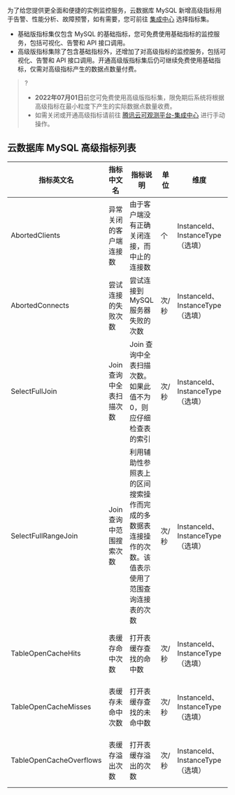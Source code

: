 为了给您提供更全面和便捷的实例监控服务，云数据库 MySQL 新增高级指标用于告警、性能分析、故障预警，如有需要，您可前往 [集成中心](https://console.cloud.tencent.com/monitor/integration) 选择指标集。
- 基础版指标集仅包含 MySQL 的基础指标，您可免费使用基础指标的监控服务，包括可视化、告警和 API 接口调用。
- 高级版指标集除了包含基础指标外，还增加了对高级指标的监控服务，包括可视化、告警和 API 接口调用。开通高级版指标集后仍可继续免费使用基础指标，仅需对高级指标产生的数据点数量付费。

>?
>- **2022年07月01日**前您可免费使用高级版指标集，限免期后系统将根据高级指标在最小粒度下产生的实际数据点数量收费。
>- 如需关闭或开通高级指标请前往  [腾讯云可观测平台-集成中心](https://console.cloud.tencent.com/monitor/integration) 进行手动操作。

## 云数据库 MySQL 高级指标列表


| 指标英文名           | 指标中文名               | 指标说明                        | 单位  | 维度                             | 统计粒度                  |
| -------------------- | ------------------------ | ------------------------------- | ----- | -------------------------------- | ------------------------- |
| AbortedClients   | 异常关闭的客户端连接数 | 由于客户端没有正确关闭连接，而中止的连接数     | 个    | InstanceId、InstanceType（选填） | 5s、60s、300s、3600s、86400s         |
| AbortedConnects    | 尝试连接的失败次数         | 尝试连接到 MySQL 服务器失败的次数 | 次/秒 | InstanceId、InstanceType（选填） | 5s、60s、300s、3600s、86400s   |
| SelectFullJoin   | Join 查询中全表扫描次数         | Join 查询中全表扫描次数。如果此值不为 0，则应仔细检查表的索引 | 次/秒 | InstanceId、InstanceType（选填） | 5s、60s、300s、3600s、86400s  |
| SelectFullRangeJoin      | Join 查询中范围搜索次数        | 利用辅助性参照表上的区间搜索操作而完成的多数据表连接操作的次数。该值表示使用了范围查询连接表的次数     | 次/秒 | InstanceId、InstanceType（选填） | 5s、60s、300s、3600s、86400s  |
| TableOpenCacheHits         | 表缓存命中次数          | 打开表缓存查找的命中数          | 次/秒    | InstanceId、InstanceType（选填） | 5s、60s、300s、3600s、86400s  |
| TableOpenCacheMisses            | 表缓存未命中次数               | 打开表缓存查找的未命中数        | 次/秒 | InstanceId、InstanceType（选填） | 5s、60s、300s、3600s、86400s |
| TableOpenCacheOverflows | 表缓存溢出次数         | 打开表缓存溢出的次数          | 次/秒    | InstanceId、InstanceType（选填） | 5s、60s、300s、3600s、86400s  |

